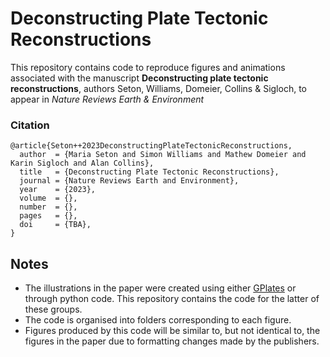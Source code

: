 # Deconstructing Plate Tectonic Reconstructions

This repository contains code to reproduce figures and animations associated with the manuscript **Deconstructing plate tectonic reconstructions**, authors Seton, Williams, Domeier, Collins & Sigloch, to appear in *Nature Reviews Earth & Environment*

### Citation
```
@article{Seton++2023DeconstructingPlateTectonicReconstructions,
  author  = {Maria Seton and Simon Williams and Mathew Domeier and Karin Sigloch and Alan Collins},
  title   = {Deconstructing Plate Tectonic Reconstructions},
  journal = {Nature Reviews Earth and Environment},
  year    = {2023},
  volume  = {},
  number  = {},
  pages   = {},
  doi     = {TBA},
}
```



## Notes
- The illustrations in the paper were created using either [GPlates](http://www.gplates.org) or through python code. This repository contains the code for the latter of these groups.
- The code is organised into folders corresponding to each figure. 
- Figures produced by this code will be similar to, but not identical to, the figures in the paper due to formatting changes made by the publishers.


